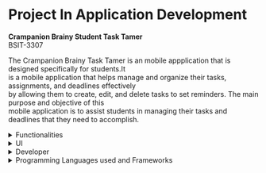 # Project In Application Development

**Crampanion Brainy Student Task Tamer**  
BSIT-3307


  The Crampanion Brainy Task Tamer is an mobile appplication that is designed specifically for students.It<br> 
  is a mobile application that helps manage and organize their tasks, assignments, and deadlines effectively<br>
  by allowing them to create, edit, and delete tasks to set reminders. The main purpose and objective of this<br>
  mobile application is to assist students in managing their tasks and deadlines that they need to accomplish.

  <details><summary>Functionalities</summary>

 ![Add Button](https://img.shields.io/badge/Add-+-green) Create and Add a Student Task
 [![Edit Icon](https://img.shields.io/badge/Edit-✏️-blueviolet)](link_to_your_edit_action) Edit a Student Task
 ![Read Icon](https://img.shields.io/badge/Read-📖-blue) Read or View the Student Task
 ![Delete Icon](https://img.shields.io/badge/Delete-🗑️-red)
Delete a Student Task 

</details>
<details>
  <summary>UI</summary> 

  ![UI Image 1](projectinappdev/UI/UI%201.png)                                             ![UI Image 2](projectinappdev/UI/UI2.png)
  <pre>                                                  <b>Task Screen UI</b>        </pre>
  
  ![UI Image 3](projectinappdev/UI/UI4.png)                                             ![UI Image 4](projectinappdev/UI/UI3.png)
<pre>                  <b>UI for Adding a Task</b>                                         <b>UI of Task Details</b>    </pre>
</details>

<details><summary>Developer</summary>
   <h5>&nbsp;&nbsp;&nbsp;&nbsp;&nbsp;&nbsp;&nbsp;&nbsp;&nbsp;&nbsp;&nbsp;&nbsp;&nbsp;&nbsp;&nbsp;&nbsp;&nbsp;&nbsp;&nbsp;&nbsp;&nbsp;&nbsp;&nbsp;&nbsp;&nbsp;&nbsp;&nbsp;&nbsp;&nbsp;&nbsp;Hawak Carl Jonel V. </h5>
<a href="" target="_blank"><img src="https://img.shields.io/badge/LinkedIn-%230077B5.svg?&style=flat-square&logo=linkedin&logoColor=white" alt="LinkedIn"></a>
      <a href="https://www.facebook.com/jonel.hawak" target="_blank"><img src="https://img.shields.io/badge/Facebook-%231877F2.svg?&style=flat-square&logo=facebook&logoColor=white" alt="Facebook"></a>
        <a href="" target="_blank">
          <img src="https://img.shields.io/badge/Instagram-%23E4405F.svg?&style=flat-square&logo=instagram&logoColor=white" alt="Instagram"></a>
    <img alt="GitHub" src="https://img.shields.io/badge/dynamic/json?logo=github&label=GitHub+Followers&labelColor=282c34&color=181717&query=%24.data.totalSubs&url=https%3A%2F%2Fapi.spencerwoo.com%2Fsubstats%2F%3Fsource%3Dgithub%26queryKey%3Dmadushadhanushka&longCache=true"/>
    <h5>&nbsp;&nbsp;&nbsp;&nbsp;&nbsp;&nbsp;&nbsp;&nbsp;&nbsp;&nbsp;&nbsp;&nbsp;&nbsp;&nbsp;&nbsp;&nbsp;&nbsp;&nbsp;&nbsp;&nbsp;&nbsp;&nbsp;&nbsp;&nbsp;&nbsp;&nbsp;Lagunsing John Carlo M. </h5>
        <a href="" target="_blank"><img src="https://img.shields.io/badge/LinkedIn-%230077B5.svg?&style=flat-square&logo=linkedin&logoColor=white" alt="LinkedIn"></a>
      <a href="https://www.facebook.com/c.lagunsing" target="_blank"><img src="https://img.shields.io/badge/Facebook-%231877F2.svg?&style=flat-square&logo=facebook&logoColor=white" alt="Facebook"></a>
        <a href="" target="_blank">
          <img src="https://img.shields.io/badge/Instagram-%23E4405F.svg?&style=flat-square&logo=instagram&logoColor=white" alt="Instagram"></a>
  <img alt="GitHub" src="https://img.shields.io/badge/dynamic/json?logo=github&label=GitHub+Followers&labelColor=282c34&color=181717&query=%24.data.totalSubs&url=https%3A%2F%2Fapi.spencerwoo.com%2Fsubstats%2F%3Fsource%3Dgithub%26queryKey%3Dmadushadhanushka&longCache=true"/>
    <h5>&nbsp;&nbsp;&nbsp;&nbsp;&nbsp;&nbsp;&nbsp;&nbsp;&nbsp;&nbsp;&nbsp;&nbsp;&nbsp;&nbsp;&nbsp;&nbsp;&nbsp;&nbsp;&nbsp;&nbsp;&nbsp;&nbsp;&nbsp;&nbsp;&nbsp;&nbsp;&nbsp;&nbsp;&nbsp;&nbsp;Luna Andrei B.</h5>
       <a href="" target="_blank"><img src="https://img.shields.io/badge/LinkedIn-%230077B5.svg?&style=flat-square&logo=linkedin&logoColor=white" alt="LinkedIn"></a>
      <a href="https://www.facebook.com/andrei.luna.980" target="_blank"><img src="https://img.shields.io/badge/Facebook-%231877F2.svg?&style=flat-square&logo=facebook&logoColor=white" alt="Facebook"></a>
        <a href="" target="_blank">
          <img src="https://img.shields.io/badge/Instagram-%23E4405F.svg?&style=flat-square&logo=instagram&logoColor=white" alt="Instagram"></a>
  <img alt="GitHub" src="https://img.shields.io/badge/dynamic/json?logo=github&label=GitHub+Followers&labelColor=282c34&color=181717&query=%24.data.totalSubs&url=https%3A%2F%2Fapi.spencerwoo.com%2Fsubstats%2F%3Fsource%3Dgithub%26queryKey%3Dmadushadhanushka&longCache=true"/> 
</details>

<details><summary>Programming Languages used and Frameworks</summary><br>
&nbsp;&nbsp;&nbsp;&nbsp;&nbsp;&nbsp;&nbsp;&nbsp;&nbsp;&nbsp;&nbsp;&nbsp;&nbsp;&nbsp;&nbsp;&nbsp;&nbsp;&nbsp;&nbsp;&nbsp;<img src="https://img.shields.io/badge/Flutter-02569B?style=for-the-badge&logo=flutter&logoColor=white" alt="Flutter" />
&nbsp;&nbsp;<img src="https://img.shields.io/badge/Dart-0175C2?style=for-the-badge&logo=dart&logoColor=white" alt="Dart" />



</details




